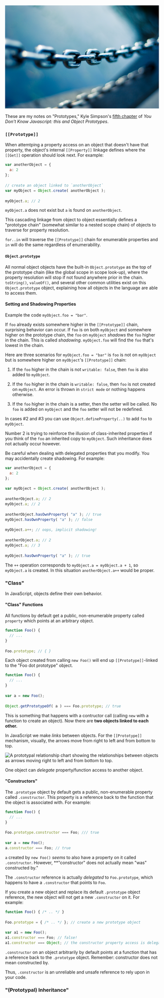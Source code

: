 ![A chain link.](pictures/chain%20link.jpg)

These are my notes on "Prototypes," Kyle Simpson's [fifth chapter](https://github.com/getify/You-Dont-Know-JS/blob/master/this%20%26%20object%20prototypes/ch5.md) of _You Don't Know Javascript: this and Object Prototypes_.

### `[[Prototype]]`

When attemtping a property access on an object that doesn't have that property, the object's internal `[[Property]]` linkage defines where the `[[Get]]` operation should look next. For example:

```javascript
var anotherObject = {
  a: 2
};

// create an object linked to `anotherObject`
var myObject = Object.create( anotherObject );

myObject.a; // 2
```

`myObject.a` does not exist but `a` is found on `anotherObject`.

This cascading linkage from object to object essentially defines a "prototype chain" (somewhat similar to a nested scope chain) of objects to traverse for property resolution.

`for..in` will traverse the `[[Prototype]]` chain for enumerable properties and `in` will do the same regardless of enumerability.

#### `Object.prototype`

All normal object objects have the built-in `Object.prototype` as the top of the prototype chain (like the global scope in scope look-up), where the property resolution will stop if not found anywhere prior in the chain. `toString()`, `valueOf()`, and several other common utilities exist on this `Object.prototype` object, explaining how all objects in the language are able to access them.

#### Setting and Shadowing Properties

Example the code `myObject.foo = "bar"`.

If `foo` already exists somewhere higher in the `[[Prototype]]` chain, surprising behavior can occur. If `foo` is on both `myObject` and somewhere higher on the prototype chain, the `foo` on `myObject` _shadows_ the `foo` higher in the chain. This is called _shadowing_. `myObject.foo` will find the `foo` that's lowest in the chain.

Here are three scenarios for `myObject.foo = "bar"` is `foo` is not on `myObject` but is somewhere higher on `myObject`'s `[[Prototype]]` chain:

1. If the `foo` higher in the chain is not `writable: false`, then `foo` is also added to `myObject`.

2. If the `foo` higher in the chain is `writable: false`, then `foo` is not created on `myObject`. An error is thrown in `strict mode` or nothing happens otherwise.

3. If the `foo` higher in the chain is a setter, then the setter will be called. No `foo` is added on `myObject` and the `foo` setter will not be redefined.

In cases #2 and #3 you can use `Object.defineProperty(..)` to add `foo` to `myObject`.

Number 2 is trying to reinforce the illusion of class-inherited properties if you think of the `foo` an inherited copy to `myObject`. Such inheritance does not actually occur however.

Be careful when dealing with delegated properties that you modify. You may accidentally create shadowing. For example:

```javascript
var anotherObject = {
  a: 2
};

var myObject = Object.create( anotherObject );

anotherObject.a; // 2
myObject.a; // 2

anotherObject.hasOwnProperty( "a" ); // true
myObject.hasOwnProperty( "a" ); // false

myObject.a++; // oops, implicit shadowing!

anotherObject.a; // 2
myObject.a; // 3

myObject.hasOwnProperty( "a" ); // true
```

The `++` operation corresponds to `myObject.a = myObject.a + 1`, so `myObject.a` is created. In this situation `anotherObject.a++` would be proper.

### "Class"

In JavaScript, objects define their own behavior.

#### "Class" Functions

All functions by default get a public, non-enumerable property called `property` which points at an arbitrary object.

```javascript
function Foo() {
  // ...
}

Foo.prototype; // { }
```

Each object created from calling `new Foo()` will end up `[[Prototype]]`-linked to the "Foo dot prototype" object.

```javascript
function Foo() {
  // ...
}

var a = new Foo();

Object.getPrototypeOf( a ) === Foo.prototype; // true
```

This is something that happens with a contructor call (calling `new` with a function to create an object). Now there are **two objects linked to each other.**

In JavaScript we make _links_ between objects. For the `[[Prototype]]` mechanism, visually, the arrows move from right to left and from bottom to top.

![A prototypal relationship chart showing the relationships between objects as arrows moving right to left and from bottom to top.](pictures/visual%20prototype%20links.png)

One object can _delegate_ property/function access to another object.

#### "Constructors"

The `.prototype` object by default gets a public, non-enumerable property called `.constructor`. This property is a reference back to the function that the object is associated with. For example:

```javascript
function Foo() {
  // ...
}

Foo.prototype.constructor === Foo; /// true

var a = new Foo();
a.constructor === Foo; // true
```

`a` created by `new Foo()` _seems_ to also have a property on it called `.constructor`. However, **"constructor" does not actually mean "was" constructed by."

The `.constructor` reference is actually _delegated_ to `Foo.prototype`, which happens to have a `.constructor` that points to `Foo`.

If you create a new object and replace its default `.prototype` object reference, the new object will not get a new `.constructor` on it. For example:

```javascript
function Foo() { /* .. */ }

Foo.prototype = { /* .. */ }; // create a new prototype object

var a1 = new Foo();
a1.constructor === Foo; // false!
a1.constructor === Object; // the constructor property access is delegated to `Object.prototype`
```

`.constructor` on an object arbitrarily by default points at a function that has a reference back to the `.prototype` object. Remember: constructor does not mean constructed by.

Thus, `.constructor` is an unreliable and unsafe reference to rely upon in your code.

### "(Prototypal) Inheritance"

